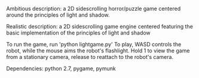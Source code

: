 Ambitious description: a 2D sidescrolling horror/puzzle game centered around the principles of light and shadow.

Realistic description: a 2D sidescrolling game engine centered featuring the basic implementation of the principles of light and shadow

To run the game, run 'python lightgame.py'
To play, WASD controls the robot, while the mouse aims the robot's flashlight. Hold 1 to view the game from a stationary camera, release to reattach to the robot's camera.

Dependencies: python 2.7, pygame, pymunk